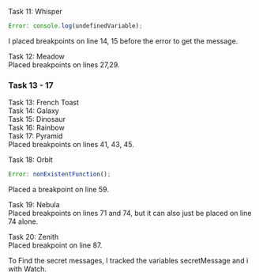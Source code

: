 Task 11: Whisper

```js
Error: console.log(undefinedVariable);
```

I placed breakpoints on line 14, 15 before the error to get the message.

Task 12: Meadow  
Placed breakpoints on lines 27,29.

### Task 13 - 17

Task 13: French Toast  
Task 14: Galaxy  
Task 15: Dinosaur  
Task 16: Rainbow  
Task 17: Pyramid  
Placed breakpoints on lines 41, 43, 45.

Task 18: Orbit

```js
Error: nonExistentFunction();
```

Placed a breakpoint on line 59.

Task 19: Nebula  
Placed breakpoints on lines 71 and 74, but it can also just be placed on line 74 alone.

Task 20: Zenith  
Placed breakpoint on line 87.

To Find the secret messages, I tracked the variables secretMessage and i with Watch.
